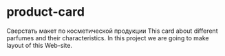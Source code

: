 # product-card

Сверстать макет по косметической продукции
This card about different parfumes and their characteristics. 
In this project we are going to make layout of this Web-site. 

